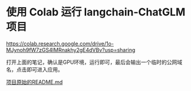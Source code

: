 # 使用 Colab 运行 langchain-ChatGLM 项目

https://colab.research.google.com/drive/1o-MJynoh9fW7zGS4IMRnakhy2gE4dVBv?usp=sharing

打开上面的笔记，确认是GPU环境，运行即可，最后会输出一个临时的公网域名，点击即可进入应用。


[项目原始的README.md](./README_raw.md)
